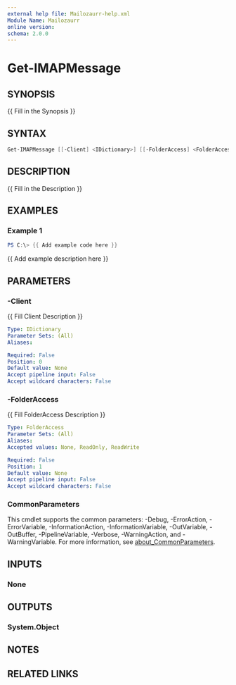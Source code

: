 ```yaml
---
external help file: Mailozaurr-help.xml
Module Name: Mailozaurr
online version:
schema: 2.0.0
---
```


# Get-IMAPMessage

## SYNOPSIS
{{ Fill in the Synopsis }}

## SYNTAX

```powershell
Get-IMAPMessage [[-Client] <IDictionary>] [[-FolderAccess] <FolderAccess>] [<CommonParameters>]
```

## DESCRIPTION
{{ Fill in the Description }}

## EXAMPLES

### Example 1
```powershell
PS C:\> {{ Add example code here }}
```

{{ Add example description here }}

## PARAMETERS

### -Client
{{ Fill Client Description }}

```yaml
Type: IDictionary
Parameter Sets: (All)
Aliases:

Required: False
Position: 0
Default value: None
Accept pipeline input: False
Accept wildcard characters: False
```

### -FolderAccess
{{ Fill FolderAccess Description }}

```yaml
Type: FolderAccess
Parameter Sets: (All)
Aliases:
Accepted values: None, ReadOnly, ReadWrite

Required: False
Position: 1
Default value: None
Accept pipeline input: False
Accept wildcard characters: False
```

### CommonParameters
This cmdlet supports the common parameters: -Debug, -ErrorAction, -ErrorVariable, -InformationAction, -InformationVariable, -OutVariable, -OutBuffer, -PipelineVariable, -Verbose, -WarningAction, and -WarningVariable. For more information, see [about_CommonParameters](http://go.microsoft.com/fwlink/?LinkID=113216).

## INPUTS

### None

## OUTPUTS

### System.Object
## NOTES

## RELATED LINKS
